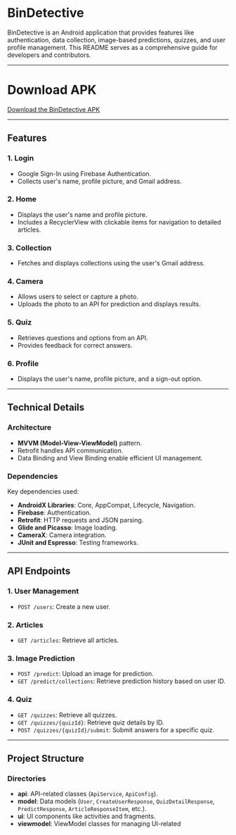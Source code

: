 # BinDetective

BinDetective is an Android application that provides features like authentication, data collection, image-based predictions, quizzes, and user profile management. This README serves as a comprehensive guide for developers and contributors.

---

# Download APK

[Download the BinDetective APK](https://drive.google.com/drive/u/0/folders/1Scev4vHEYFxyjMBg04sSrOEOu0B7FnEe)

---

## **Features**

### 1. **Login**
- Google Sign-In using Firebase Authentication.
- Collects user's name, profile picture, and Gmail address.

### 2. **Home**
- Displays the user's name and profile picture.
- Includes a RecyclerView with clickable items for navigation to detailed articles.

### 3. **Collection**
- Fetches and displays collections using the user's Gmail address.

### 4. **Camera**
- Allows users to select or capture a photo.
- Uploads the photo to an API for prediction and displays results.

### 5. **Quiz**
- Retrieves questions and options from an API.
- Provides feedback for correct answers.

### 6. **Profile**
- Displays the user's name, profile picture, and a sign-out option.

---

## **Technical Details**

### **Architecture**
- **MVVM (Model-View-ViewModel)** pattern.
- Retrofit handles API communication.
- Data Binding and View Binding enable efficient UI management.

### **Dependencies**
Key dependencies used:
- **AndroidX Libraries**: Core, AppCompat, Lifecycle, Navigation.
- **Firebase**: Authentication.
- **Retrofit**: HTTP requests and JSON parsing.
- **Glide and Picasso**: Image loading.
- **CameraX**: Camera integration.
- **JUnit and Espresso**: Testing frameworks.

---

## **API Endpoints**

### 1. **User Management**
- `POST /users`: Create a new user.

### 2. **Articles**
- `GET /articles`: Retrieve all articles.

### 3. **Image Prediction**
- `POST /predict`: Upload an image for prediction.
- `GET /predict/collections`: Retrieve prediction history based on user ID.

### 4. **Quiz**
- `GET /quizzes`: Retrieve all quizzes.
- `GET /quizzes/{quizId}`: Retrieve quiz details by ID.
- `POST /quizzes/{quizId}/submit`: Submit answers for a specific quiz.

---

## **Project Structure**

### **Directories**
- **api**: API-related classes (`ApiService`, `ApiConfig`).
- **model**: Data models (`User`, `CreateUserResponse`, `QuizDetailResponse`, `PredictResponse`, `ArticleResponseItem`, etc.).
- **ui**: UI components like activities and fragments.
- **viewmodel**: ViewModel classes for managing UI-related
